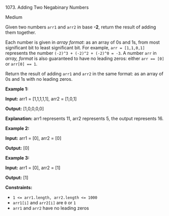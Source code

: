 1073\. Adding Two Negabinary Numbers

Medium

Given two numbers `arr1` and `arr2` in base **\-2**, return the result of adding them together.

Each number is given in _array format_: as an array of 0s and 1s, from most significant bit to least significant bit. For example, `arr = [1,1,0,1]` represents the number `(-2)^3 + (-2)^2 + (-2)^0 = -3`. A number `arr` in _array, format_ is also guaranteed to have no leading zeros: either `arr == [0]` or `arr[0] == 1`.

Return the result of adding `arr1` and `arr2` in the same format: as an array of 0s and 1s with no leading zeros.

**Example 1:**

**Input:** arr1 = [1,1,1,1,1], arr2 = [1,0,1]

**Output:** [1,0,0,0,0]

**Explanation:** arr1 represents 11, arr2 represents 5, the output represents 16.

**Example 2:**

**Input:** arr1 = [0], arr2 = [0]

**Output:** [0]

**Example 3:**

**Input:** arr1 = [0], arr2 = [1]

**Output:** [1]

**Constraints:**

*   `1 <= arr1.length, arr2.length <= 1000`
*   `arr1[i]` and `arr2[i]` are `0` or `1`
*   `arr1` and `arr2` have no leading zeros